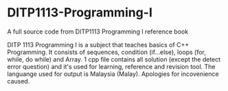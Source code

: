 # DITP1113-Programming-I
A full source code from DITP1113 Programming I reference book

DITP 1113 Programming I is a subject that teaches basics of C++ Programming. 
It consists of sequences, condition (if...else), loops (for, while, do while) and Array.
1 cpp file contains all solution (except the detect error question) and it's used for learning, reference and revision tool.
The languange used for output is Malaysia (Malay). Apologies for incovenience caused.
